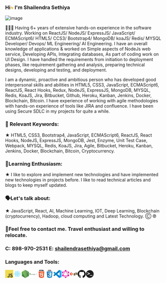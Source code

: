 ### Hi<img src="https://raw.githubusercontent.com/ABSphreak/ABSphreak/master/gifs/Hi.gif" width="10px"> I'm Shailendra Sethiya

![image](https://user-images.githubusercontent.com/26058501/119227933-04e5f080-bb2e-11eb-9136-bebffc21db25.png)

👨🏼‍💻 Having 6+ years of extensive hands-on experience in the software industry. Working on ReactJS/ NodeJS/ ExpressJS/ JavaScript/ ECMAScript6/ HTML5/ CCS3/ Bootstrap4/ MongoDB/ koaJS/ Redis/ MYSQL Developer/ Devops/ ML Engineering/ AI Engineering. I have an overall knowledge of applications & worked on Simple aspects of NodeJs web service, Developing APIs, Integrating databases, As part of coding work on UI Design. I have handled the requirements from initiation to deployment phases, like requirement gathering and analysis, preparing technical designs, developing and testing, and deployment.

I am a dynamic, proactive and ambitious person who has developed good interpersonal skills and abilities in HTML5, CSS3, JavaScript, ECMAScript6, ReactJS, React Hooks, Redux, NodeJS, ExpressJS, MongoDB, MYSQL, Redis, KoaJS, Jira, Bitbucket, Github, Heroku, Kanban, Jenkins, Docker, Blockchain, Bitcoin. I have experience of working with agile methodologies with hands-on experience of tools like JIRA and confluence. I have been using Secure SDLC in my projects for quite a while.

### 🔎 Relevant Keywords:
★ HTML5, CSS3, Bootstrap4, JavaScript, ECMAScript6, ReactJS, React Hooks, NodeJS, ExpressJS, MongoDB, Jest, Enzyme, Unit Test Case, Webpack, MYSQL, Redis, KoaJS, Jira, Agile, Bitbucket, Heroku, Kanban, Jenkins, Docker, Blockchain, Bitcoin, Cryptocurrency.

### 📘Learning Enthusiasm:
★ I like to explore and implement new technologies and have implemented new technologies in projects before. I like to read technical articles and blogs to keep myself updated.

### 🗣️Let's talk about:
★  JavaScript, React, AI, Machine Learning, IOT, Deep Learning, Blockchain (cryptocurrency), Hadoop, cloud computing and Latest Technology.
Ⓒ ℗

### 📝Feel free to contact me. Travel enthusiast and willing to relocate.
### C: 898-970-2531   E: shailendrasethiya@gmail.com

### Languages and Tools:

<img align="left" alt="JavaScript" width="26px" src="https://raw.githubusercontent.com/github/explore/80688e429a7d4ef2fca1e82350fe8e3517d3494d/topics/javascript/javascript.png" />
<img align="left" alt="React" width="26px" src="https://raw.githubusercontent.com/github/explore/80688e429a7d4ef2fca1e82350fe8e3517d3494d/topics/react/react.png" />
<img align="left" alt="Node.js" width="26px" src="https://raw.githubusercontent.com/github/explore/80688e429a7d4ef2fca1e82350fe8e3517d3494d/topics/nodejs/nodejs.png" />
<img align="left" alt="MongoDB" width="26px" src="https://raw.githubusercontent.com/github/explore/80688e429a7d4ef2fca1e82350fe8e3517d3494d/topics/mongodb/mongodb.png" />
<img align="left" alt="HTML5" width="26px" src="https://raw.githubusercontent.com/github/explore/80688e429a7d4ef2fca1e82350fe8e3517d3494d/topics/html/html.png" />
<img align="left" alt="CSS3" width="26px" src="https://raw.githubusercontent.com/github/explore/80688e429a7d4ef2fca1e82350fe8e3517d3494d/topics/css/css.png" />
<img align="left" alt="Visual Studio Code" width="26px" src="https://raw.githubusercontent.com/github/explore/80688e429a7d4ef2fca1e82350fe8e3517d3494d/topics/visual-studio-code/visual-studio-code.png" />
<img align="left" alt="GraphQL" width="26px" src="https://raw.githubusercontent.com/github/explore/80688e429a7d4ef2fca1e82350fe8e3517d3494d/topics/graphql/graphql.png" />
<img align="left" alt="Git" width="26px" src="https://raw.githubusercontent.com/github/explore/80688e429a7d4ef2fca1e82350fe8e3517d3494d/topics/git/git.png" />
<img align="left" alt="GitHub" width="26px" src="https://raw.githubusercontent.com/github/explore/78df643247d429f6cc873026c0622819ad797942/topics/github/github.png" />
<img align="left" alt="Terminal" width="26px" src="https://raw.githubusercontent.com/github/explore/80688e429a7d4ef2fca1e82350fe8e3517d3494d/topics/terminal/terminal.png" />




